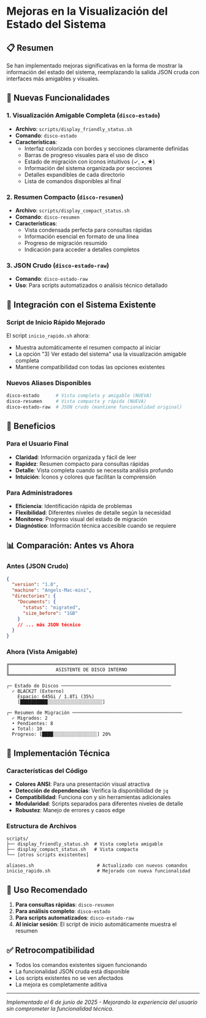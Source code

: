 # Mejoras en la Visualización del Estado del Sistema

## 📋 Resumen

Se han implementado mejoras significativas en la forma de mostrar la información del estado del sistema, reemplazando la salida JSON cruda con interfaces más amigables y visuales.

## 🎨 Nuevas Funcionalidades

### 1. Visualización Amigable Completa (`disco-estado`)
- **Archivo**: `scripts/display_friendly_status.sh`
- **Comando**: `disco-estado`
- **Características**:
  - Interfaz colorizada con bordes y secciones claramente definidas
  - Barras de progreso visuales para el uso de disco
  - Estado de migración con íconos intuitivos (✓, •, ★)
  - Información del sistema organizada por secciones
  - Detalles expandibles de cada directorio
  - Lista de comandos disponibles al final

### 2. Resumen Compacto (`disco-resumen`)
- **Archivo**: `scripts/display_compact_status.sh`
- **Comando**: `disco-resumen` 
- **Características**:
  - Vista condensada perfecta para consultas rápidas
  - Información esencial en formato de una línea
  - Progreso de migración resumido
  - Indicación para acceder a detalles completos

### 3. JSON Crudo (`disco-estado-raw`)
- **Comando**: `disco-estado-raw`
- **Uso**: Para scripts automatizados o análisis técnico detallado

## 🔄 Integración con el Sistema Existente

### Script de Inicio Rápido Mejorado
El script `inicio_rapido.sh` ahora:
- Muestra automáticamente el resumen compacto al iniciar
- La opción "3) Ver estado del sistema" usa la visualización amigable completa
- Mantiene compatibilidad con todas las opciones existentes

### Nuevos Aliases Disponibles
```bash
disco-estado      # Vista completa y amigable (NUEVA)
disco-resumen     # Vista compacta y rápida (NUEVA)
disco-estado-raw  # JSON crudo (mantiene funcionalidad original)
```

## 🎯 Beneficios

### Para el Usuario Final
- **Claridad**: Información organizada y fácil de leer
- **Rapidez**: Resumen compacto para consultas rápidas
- **Detalle**: Vista completa cuando se necessita análisis profundo
- **Intuición**: Íconos y colores que facilitan la comprensión

### Para Administradores
- **Eficiencia**: Identificación rápida de problemas
- **Flexibilidad**: Diferentes niveles de detalle según la necesidad
- **Monitoreo**: Progreso visual del estado de migración
- **Diagnóstico**: Información técnica accesible cuando se requiere

## 📊 Comparación: Antes vs Ahora

### Antes (JSON Crudo)
```json
{
  "version": "1.0",
  "machine": "Angels-Mac-mini",
  "directories": {
    "Documents": {
      "status": "migrated",
      "size_before": "1GB"
    }
    // ... más JSON técnico
  }
}
```

### Ahora (Vista Amigable)
```
╔════════════════════════════════════════════════════════════╗
║                 ASISTENTE DE DISCO INTERNO                 ║
╚════════════════════════════════════════════════════════════╝

┌─ Estado de Discos ────────────────────────────────────────
  ✓ BLACK2T (Externo)
    Espacio: 645Gi / 1.8Ti (35%)
    [██████████░░░░░░░░░░░░░░░░░░░░]

┌─ Resumen de Migración ────────────────────────────────────────
  ✓ Migrados: 2
  • Pendientes: 8
  ★ Total: 10
  Progreso: [████░░░░░░░░░░░░░░░░] 20%
```

## 🔧 Implementación Técnica

### Características del Código
- **Colores ANSI**: Para una presentación visual atractiva
- **Detección de dependencias**: Verifica la disponibilidad de `jq`
- **Compatibilidad**: Funciona con y sin herramientas adicionales
- **Modularidad**: Scripts separados para diferentes niveles de detalle
- **Robustez**: Manejo de errores y casos edge

### Estructura de Archivos
```
scripts/
├── display_friendly_status.sh  # Vista completa amigable
├── display_compact_status.sh   # Vista compacta
└── [otros scripts existentes]

aliases.sh                       # Actualizado con nuevos comandos
inicio_rapido.sh                 # Mejorado con nueva funcionalidad
```

## 🚀 Uso Recomendado

1. **Para consultas rápidas**: `disco-resumen`
2. **Para análisis completo**: `disco-estado`  
3. **Para scripts automatizados**: `disco-estado-raw`
4. **Al iniciar sesión**: El script de inicio automáticamente muestra el resumen

## ✅ Retrocompatibilidad

- Todos los comandos existentes siguen funcionando
- La funcionalidad JSON cruda está disponible
- Los scripts existentes no se ven afectados
- La mejora es completamente aditiva

---

*Implementado el 6 de junio de 2025 - Mejorando la experiencia del usuario sin comprometer la funcionalidad técnica.*
